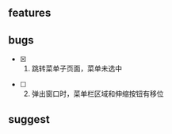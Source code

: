 
## features


## bugs

- [x] 1. 跳转菜单子页面，菜单未选中

[lonelyzou]:
击用户管理的查看时，跳转到用户详情，这时左侧菜单的用户管理应该高亮的，因为用户详情应该是用户管理的子级。

- [ ] 2. 弹出窗口时，菜单栏区域和伸缩按钮有移位


## suggest